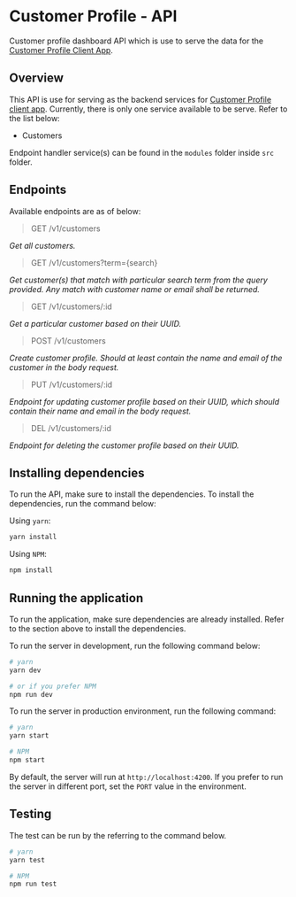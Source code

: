 # Customer Profile - API
Customer profile dashboard API which is use to serve the data for the [Customer Profile Client App](https://github.com/emmafallancy/customer-profile-client).

## Overview
This API is use for serving as the backend services for [Customer Profile client app](https://github.com/emmafallancy/customer-profile-client). Currently, there is only one service available to be serve. Refer to the list below:
- Customers

Endpoint handler service(s) can be found in the `modules` folder inside `src` folder.

## Endpoints
Available endpoints are as of below:

> GET /v1/customers

_Get all customers._

> GET /v1/customers?term={search}

_Get customer(s) that match with particular search term from the query provided. Any match with customer name or email shall be returned._

> GET /v1/customers/:id

_Get a particular customer based on their UUID._

> POST /v1/customers

_Create customer profile. Should at least contain the name and email of the customer in the body request._

> PUT /v1/customers/:id

_Endpoint for updating customer profile based on their UUID, which should contain their name and email in the body request._

> DEL /v1/customers/:id

_Endpoint for deleting the customer profile based on their UUID._

## Installing dependencies
To run the API, make sure to install the dependencies. To install the dependencies, run the command below:

Using `yarn`:
```sh
yarn install
```

Using `NPM`:
```sh
npm install
```

## Running the application
To run the application, make sure dependencies are already installed. Refer to the section above to install the dependencies.

To run the server in development, run the following command below:

```sh
# yarn
yarn dev

# or if you prefer NPM
npm run dev
```

To run the server in production environment, run the following command:

```sh
# yarn
yarn start

# NPM
npm start
```

By default, the server will run at `http://localhost:4200`. If you prefer to run the server in different port, set the `PORT` value in the environment.

## Testing
The test can be run by the referring to the command below.

```sh
# yarn
yarn test
```

```sh
# NPM
npm run test
```
